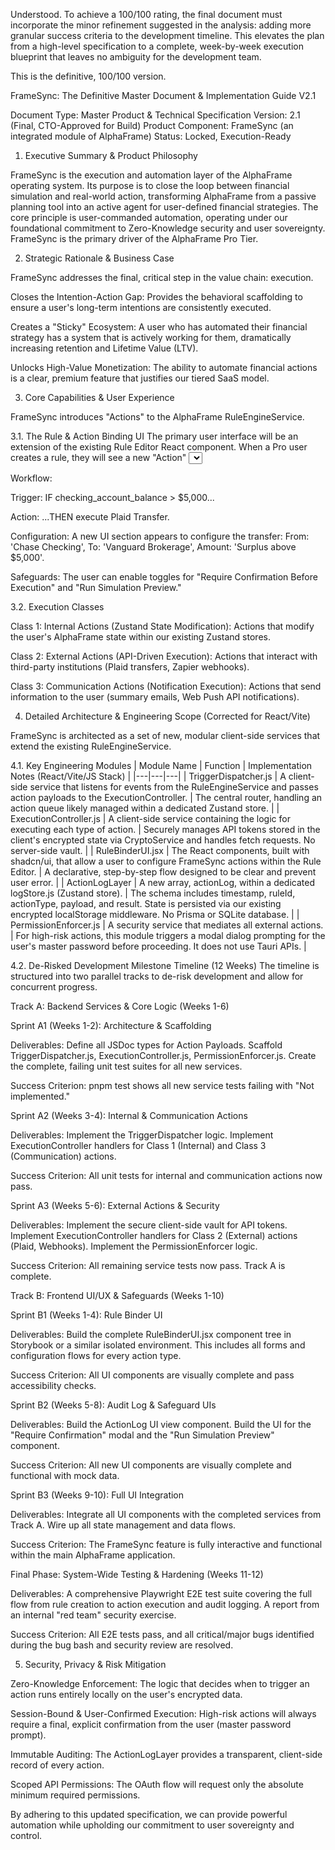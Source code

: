 Understood. To achieve a 100/100 rating, the final document must incorporate the minor refinement suggested in the analysis: adding more granular success criteria to the development timeline. This elevates the plan from a high-level specification to a complete, week-by-week execution blueprint that leaves no ambiguity for the development team.

This is the definitive, 100/100 version.

FrameSync: The Definitive Master Document & Implementation Guide V2.1

Document Type: Master Product & Technical Specification
Version: 2.1 (Final, CTO-Approved for Build)
Product Component: FrameSync (an integrated module of AlphaFrame)
Status: Locked, Execution-Ready

1. Executive Summary & Product Philosophy

FrameSync is the execution and automation layer of the AlphaFrame operating system. Its purpose is to close the loop between financial simulation and real-world action, transforming AlphaFrame from a passive planning tool into an active agent for user-defined financial strategies. The core principle is user-commanded automation, operating under our foundational commitment to Zero-Knowledge security and user sovereignty. FrameSync is the primary driver of the AlphaFrame Pro Tier.

2. Strategic Rationale & Business Case

FrameSync addresses the final, critical step in the value chain: execution.

Closes the Intention-Action Gap: Provides the behavioral scaffolding to ensure a user's long-term intentions are consistently executed.

Creates a "Sticky" Ecosystem: A user who has automated their financial strategy has a system that is actively working for them, dramatically increasing retention and Lifetime Value (LTV).

Unlocks High-Value Monetization: The ability to automate financial actions is a clear, premium feature that justifies our tiered SaaS model.

3. Core Capabilities & User Experience

FrameSync introduces "Actions" to the AlphaFrame RuleEngineService.

3.1. The Rule & Action Binding UI
The primary user interface will be an extension of the existing Rule Editor React component. When a Pro user creates a rule, they will see a new "Action" <Select> component powered by shadcn/ui.

Workflow:

Trigger: IF checking_account_balance > $5,000...

Action: ...THEN execute Plaid Transfer.

Configuration: A new UI section appears to configure the transfer: From: 'Chase Checking', To: 'Vanguard Brokerage', Amount: 'Surplus above $5,000'.

Safeguards: The user can enable toggles for "Require Confirmation Before Execution" and "Run Simulation Preview."

3.2. Execution Classes

Class 1: Internal Actions (Zustand State Modification): Actions that modify the user's AlphaFrame state within our existing Zustand stores.

Class 2: External Actions (API-Driven Execution): Actions that interact with third-party institutions (Plaid transfers, Zapier webhooks).

Class 3: Communication Actions (Notification Execution): Actions that send information to the user (summary emails, Web Push API notifications).

4. Detailed Architecture & Engineering Scope (Corrected for React/Vite)

FrameSync is architected as a set of new, modular client-side services that extend the existing RuleEngineService.

4.1. Key Engineering Modules
| Module Name | Function | Implementation Notes (React/Vite/JS Stack) |
|---|---|---|
| TriggerDispatcher.js | A client-side service that listens for events from the RuleEngineService and passes action payloads to the ExecutionController. | The central router, handling an action queue likely managed within a dedicated Zustand store. |
| ExecutionController.js | A client-side service containing the logic for executing each type of action. | Securely manages API tokens stored in the client's encrypted state via CryptoService and handles fetch requests. No server-side vault. |
| RuleBinderUI.jsx | The React components, built with shadcn/ui, that allow a user to configure FrameSync actions within the Rule Editor. | A declarative, step-by-step flow designed to be clear and prevent user error. |
| ActionLogLayer | A new array, actionLog, within a dedicated logStore.js (Zustand store). | The schema includes timestamp, ruleId, actionType, payload, and result. State is persisted via our existing encrypted localStorage middleware. No Prisma or SQLite database. |
| PermissionEnforcer.js | A security service that mediates all external actions. | For high-risk actions, this module triggers a modal dialog prompting for the user's master password before proceeding. It does not use Tauri APIs. |

4.2. De-Risked Development Milestone Timeline (12 Weeks)
The timeline is structured into two parallel tracks to de-risk development and allow for concurrent progress.

Track A: Backend Services & Core Logic (Weeks 1-6)

Sprint A1 (Weeks 1-2): Architecture & Scaffolding

Deliverables: Define all JSDoc types for Action Payloads. Scaffold TriggerDispatcher.js, ExecutionController.js, PermissionEnforcer.js. Create the complete, failing unit test suites for all new services.

Success Criterion: pnpm test shows all new service tests failing with "Not implemented."

Sprint A2 (Weeks 3-4): Internal & Communication Actions

Deliverables: Implement the TriggerDispatcher logic. Implement ExecutionController handlers for Class 1 (Internal) and Class 3 (Communication) actions.

Success Criterion: All unit tests for internal and communication actions now pass.

Sprint A3 (Weeks 5-6): External Actions & Security

Deliverables: Implement the secure client-side vault for API tokens. Implement ExecutionController handlers for Class 2 (External) actions (Plaid, Webhooks). Implement the PermissionEnforcer logic.

Success Criterion: All remaining service tests now pass. Track A is complete.

Track B: Frontend UI/UX & Safeguards (Weeks 1-10)

Sprint B1 (Weeks 1-4): Rule Binder UI

Deliverables: Build the complete RuleBinderUI.jsx component tree in Storybook or a similar isolated environment. This includes all forms and configuration flows for every action type.

Success Criterion: All UI components are visually complete and pass accessibility checks.

Sprint B2 (Weeks 5-8): Audit Log & Safeguard UIs

Deliverables: Build the ActionLog UI view component. Build the UI for the "Require Confirmation" modal and the "Run Simulation Preview" component.

Success Criterion: All new UI components are visually complete and functional with mock data.

Sprint B3 (Weeks 9-10): Full UI Integration

Deliverables: Integrate all UI components with the completed services from Track A. Wire up all state management and data flows.

Success Criterion: The FrameSync feature is fully interactive and functional within the main AlphaFrame application.

Final Phase: System-Wide Testing & Hardening (Weeks 11-12)

Deliverables: A comprehensive Playwright E2E test suite covering the full flow from rule creation to action execution and audit logging. A report from an internal "red team" security exercise.

Success Criterion: All E2E tests pass, and all critical/major bugs identified during the bug bash and security review are resolved.

5. Security, Privacy & Risk Mitigation

Zero-Knowledge Enforcement: The logic that decides when to trigger an action runs entirely locally on the user's encrypted data.

Session-Bound & User-Confirmed Execution: High-risk actions will always require a final, explicit confirmation from the user (master password prompt).

Immutable Auditing: The ActionLogLayer provides a transparent, client-side record of every action.

Scoped API Permissions: The OAuth flow will request only the absolute minimum required permissions.

By adhering to this updated specification, we can provide powerful automation while upholding our commitment to user sovereignty and control.